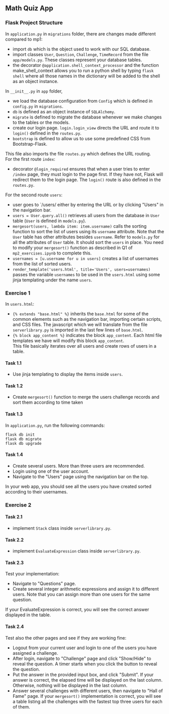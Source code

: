 ## Math Quiz App

### Flask Project Structure
In `application.py` in `migrations` folder, there are changes made different compared to mp1:
- import `db` which is the object used to work with our SQL database.
- import classes `User`, `Question`, `Challenge`, `TimeRecord` from the file `app/models.py`. These classes represent your database tables.
- the decorator `@application.shell_context_processor` and the function make_shell_context allows you to run a python shell by typing `flask shell` where all those names in the dictionary will be added to the shell as an object instance.

In `__init__.py` in `app` folder,
- we load the database configuration from `Config` which is defined in `config.py` in `migrations`.
- `db` is defined as an object instance of `SQLAlchemy`.
- `migrate` is defined to migrate the database whenever we make changes to the tables or the models.
- create our login page. `login.login_view` directs the URL and route it to `login()` defined in the `routes.py`.
- `bootstrap` is defined to allow us to use some predefined CSS from Bootstrap-Flask.

This file also imports the file `routes.py` which defines the URL routing. 
<br /> For the first route `index`:
- decorator `@login_required` ensures that when a user tries to enter `/index` page, they must login to the page first. If they have not, Flask will redirect them to the login page. The `login()` route is also defined in the `routes.py`.

For the second route `users`:
- user goes to `/users/ either by entering the URL or by clicking "Users" in the navigation bar.
- `users = User.query.all()` retrieves all users from the database in `User` table (`User` is defined in `models.py`).
- `mergesort(users, lambda item: item.username)` calls the sorting function to sort the list of users using its `username` attribute. Note that the `User` table has other attributes besides `username`. Refer to `models.py` for all the attributes of `User` table. It should sort the `users` in place. You need to modify your `mergesort()` function as described in Q1 of `mp2_exercises.ipynb` to complete this.
- `usernames = [u.username for u in users]` creates a list of usernames from the list of sorted users.
- `render_template('users.html', title='Users', users=usernames)` passes the variable `usernames` to be used in the `users.html` using some jinja templating under the name `users`.


### Exercise 1 
In `users.html`:
- `{% extends "base.html" %}` inherits the `base.html` for some of the common elements such as the navigation bar, importing certain scripts, and CSS files. The javascript which we will translate from the file `serverlibrary.py` is imported in the last few lines of `base.html`.
- `{% block app_content %}` indicates the block `app_content`. Each html file templates we have will modify this block `app_content`.
<br />This file basically iterates over all users and create rows of users in a table.

#### Task 1.1
- Use jinja templating to display the items inside `users`.

#### Task 1.2
- Create `mergesort()` function to merge the users challenge records and sort them according to time taken

#### Task 1.3
In `application.py`, run the following commands:
```
flask db init
flask db migrate
flask db upgrade
```

#### Task 1.4
- Create several users. More than three users are recommended.
- Login using one of the user account.
- Navigate to the "Users" page using the navigation bar on the top.

In your web app, you should see all the users you have created sorted according to their usernames.


### Exercise 2

#### Task 2.1
- implement `Stack` class inside `serverlibrary.py`.

#### Task 2.2
- implement `EvaluateExpression` class inside `serverlibrary.py`.

#### Task 2.3
Test your implementation:
- Navigate to "Questions" page.
- Create several integer arithmetic expressions and assign it to different users. Note that you can assign more than one users for the same question.

If your EvaluateExpression is correct, you will see the correct answer displayed in the table.

#### Task 2.4
Test also the other pages and see if they are working fine:
- Logout from your current user and login to one of the users you have assigned a challenge.
- After login, navigate to "Challenge" page and click "Show/Hide" to reveal the question. A timer starts when you click the button to reveal the question.
- Put the answer in the provided input box, and click "Submit". If your answer is correct, the elapsed time will be displayed on the last column. Otherwise, nothing will be displayed in the last column.
- Answer several challenges with different users, then navigate to "Hall of Fame" page. If your `mergesort()` implementation is correct, you will see a table listing all the challenges with the fastest top three users for each of them.




